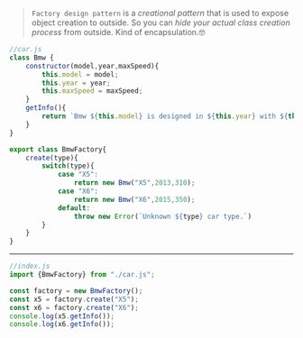 > `Factory design pattern` is a _creational pattern_ that is used to expose object creation to outside. So you can _hide your actual class
creation process_ from outside. Kind of encapsulation.:nerd_face:

```js
//car.js
class Bmw {
    constructor(model,year,maxSpeed){
        this.model = model;
        this.year = year;
        this.maxSpeed = maxSpeed;
    }
    getInfo(){
        return `Bmw ${this.model} is designed in ${this.year} with ${this.maxSpeed} max speed`
    }
}

export class BmwFactory{
    create(type){
        switch(type){
            case "X5":
                return new Bmw("X5",2013,310);
            case "X6":
                return new Bmw("X6",2015,350);
            default:
                throw new Error(`Unknown ${type} car type.`)
        }
    }
}
```
***
```js
//index.js
import {BmwFactory} from "./car.js";

const factory = new BmwFactory();
const x5 = factory.create("X5");
const x6 = factory.create("X6");
console.log(x5.getInfo());
console.log(x6.getInfo());
```
